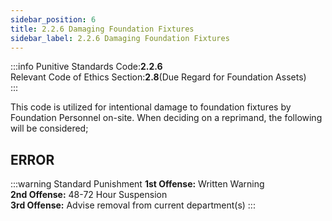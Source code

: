 ```yaml
---
sidebar_position: 6
title: 2.2.6 Damaging Foundation Fixtures
sidebar_label: 2.2.6 Damaging Foundation Fixtures
---
```


:::info
Punitive Standards Code:<TextColor color="#E46C07">**2.2.6**</TextColor> <br />
Relevant Code of Ethics Section:<TextColor color="#21E006">**2.8**</TextColor>(Due Regard for Foundation Assets) <br />
:::

This code is utilized for intentional damage to foundation fixtures by Foundation Personnel on-site. When deciding on a reprimand, the following will be considered; <br />
## <TextColor color="#D22B2B">ERROR</TextColor> <br />


:::warning Standard Punishment
**1st Offense:** Written Warning <br />
**2nd Offense:** 48-72 Hour Suspension <br />
**3rd Offense:** Advise removal from current department(s)
:::
